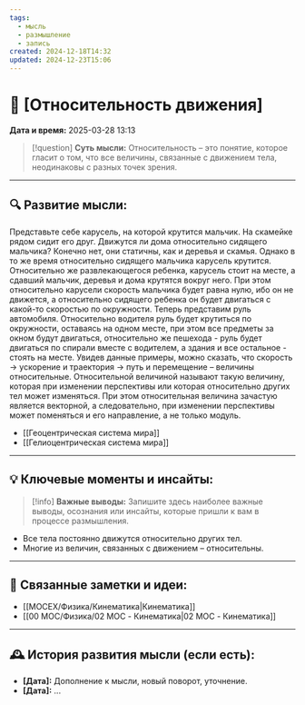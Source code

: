 ```yaml
---
tags:
  - мысль
  - размышление
  - запись
created: 2024-12-18T14:32
updated: 2024-12-23T15:06
---
```


# 💭  [Относительность движения]

**Дата и время:** 2025-03-28 13:13

> [!question] **Суть мысли:**
> Относительность – это понятие, которое гласит о том, что все величины, связанные с движением тела, неодинаковы с разных точек зрения.

---

## 🔍 Развитие мысли:

Представьте себе карусель, на которой крутится мальчик. На скамейке рядом сидит его друг. Движутся ли дома относительно сидящего мальчика? Конечно нет, они статичны, как и деревья и скамья. Однако в то же время относительно сидящего мальчика карусель крутится. Относительно же развлекающегося ребенка, карусель стоит на месте, а сдавший мальчик, деревья и дома крутятся вокруг него. При этом относительно карусели скорость мальчика будет равна нулю, ибо он не движется, а относительно сидящего ребенка он будет двигаться с какой-то скоростью по окружности.
Теперь представим руль автомобиля. Относительно водителя руль будет крутиться по окружности, оставаясь на одном месте, при этом все предметы за окном будут двигаться, относительно же пешехода - руль будет двигаться по спирали вместе с водителем, а здания и все остальное - стоять на месте.
Увидев данные примеры, можно сказать, что скорость $\to$ ускорение и траектория $\to$ путь и перемещение – величины относительные.
Относительной величиной называют такую величину, которая при изменении перспективы или которая относительно других тел может изменяться. При этом относительная величина зачастую является векторной, а следовательно, при изменении перспективы может поменяться и его направление, а не только модуль. 

- [[Геоцентрическая система мира]]
- [[Гелиоцентрическая система мира]]

---

## 💡 Ключевые моменты и инсайты:

> [!info] **Важные выводы:**
> Запишите здесь наиболее важные выводы, осознания или инсайты, которые пришли к вам в процессе размышления.

- Все тела постоянно движутся относительно других тел.
- Многие из величин, связанных с движением – относительны.

- - -

## 🔄 Связанные заметки и идеи:

- [[MOCEX/Физика/Кинематика|Кинематика]]
- [[00 MOC/Физика/02 MOC - Кинематика|02 MOC - Кинематика]]

---

## 🕰️ История развития мысли (если есть):

* **[Дата]:**  Дополнение к мысли, новый поворот, уточнение.
* **[Дата]:**  ...